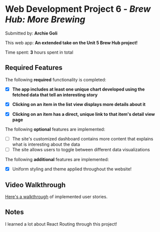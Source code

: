 # Web Development Project 6 - *Brew Hub: More Brewing*

Submitted by: **Archie Goli**

This web app: **An extended take on the Unit 5 Brew Hub project!**

Time spent: **3** hours spent in total

## Required Features

The following **required** functionality is completed:

- [x] **The app includes at least one unique chart developed using the fetched data that tell an interesting story**
- [x] **Clicking on an item in the list view displays more details about it**
- [x] **Clicking on an item has a direct, unique link to that item's detail view page**


The following **optional** features are implemented:

- [ ] The site's customized dashboard contains more content that explains what is interesting about the data
- [ ] The site allows users to toggle between different data visualizations

The following **additional** features are implemented:

* [x] Uniform styling and theme applied throughout the website!

## Video Walkthrough

<a href='https://drive.google.com/file/d/1JdvO7Yvi-LCSAqZfZ6JJS4wU0KE5xoe1/view?usp=sharing'>Here's a walkthrough</a> of implemented user stories.

## Notes

I learned a lot about React Routing through this project!